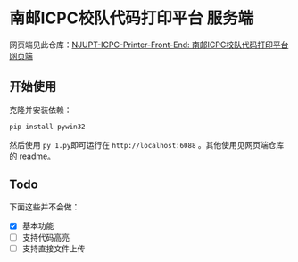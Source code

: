# 南邮ICPC校队代码打印平台 服务端

网页端见此仓库：[NJUPT-ICPC-Printer-Front-End: 南邮ICPC校队代码打印平台 网页端](https://github.com/xjzsq/NJUPT-ICPC-Printer-Front-End)

## 开始使用

克隆并安装依赖：

```bash
pip install pywin32
```

然后使用 `py 1.py`即可运行在 `http://localhost:6088` 。其他使用见网页端仓库的 readme。

## Todo

下面这些并不会做：

- [x] 基本功能
- [ ] 支持代码高亮
- [ ] 支持直接文件上传